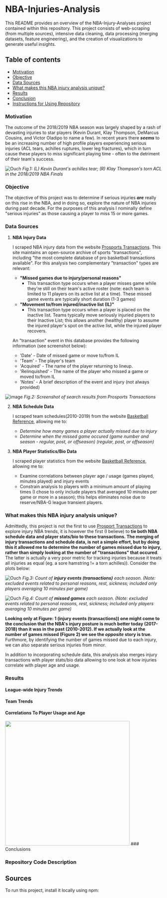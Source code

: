# NBA-Injuries-Analysis
This README provides an overview of the NBA-Injury-Analyses project contained within this repository. This project consists of web-scraping (from multiple sources), intensive data cleaning, data processing (merging datasets, feature engineering), and the creation of visualizations to generate useful insights. 

## Table of contents
* [Motivation](#motivation)
* [Objective](#objective)
* [Data Sources](#data-sources)
* [What makes this NBA injury analysis unique?](#what-makes-this-nba-injury-analysis-unique?)
* [Results](#results)
* [Conclusion](#conclusion)
* [Instructions for Using Repository](#instructions_for_using_repository)
### Motivation	
The outcome of the 2018/2019 NBA season was largely shaped by a rash of devasting injuries to star players (Kevin Durant, Klay Thompson, DeMarcus Cousins, and Victor Oladipo to name a few). In recent years there **_seems_** to be an increasing number of high profile players experiencing serious injuries (ACL tears, achilles ruptures, lower leg fractures), which in turn cause these players to miss significant playing time - often to the detriment of their team's success.

![Ouch](https://github.com/elap733/NBA-Injuries-Analysis/blob/master/references/02_images/injury.png)
*Fig.1: (L) Kevin Durant's achilles tear; (R) Klay Thompson's torn ACL in the 2018/2019 NBA Finals*

### Objective
The objective of this project was to determine if serious injuries **_are_** really on this rise in the NBA, and in doing so, explore the nature of NBA injuries during past decade. For the purposes of this analysis I nominally define "serious injuries" as those causing a player to miss 15 or more games.

### Data Sources
1. **NBA Injury Data**

   I scraped NBA injury data  from the website [Prosports Transactions](http://prosportstransactions.com/). This site maintains an open-source archive of sports "transactions", including "the most complete database of pro basketball transactions available". For this analysis two complementary "transaction" types are relevant: 
   * **"Missed games due to injury/personal reasons"**
      * This transaction type occurs when a player misses game while they're still on their team's active roster (note: each team is limited to 11 players on its active list at a time). These missed game events are typically short duration (1-3 games) 
   * **"Movement to/from injured/inactive list (IL)"**
      * This transaction type occurs when a player is placed on the inactive list. Teams typically move seriously injuried players to their Inactive List; this allows another (healthy) player to assume the injured player's spot on the active list, while the injured player recovers.
   
   An "transaction" event in this database provides the following information (see screenshot below):
   *  'Date' - Date of missed game or move to/from IL 
   *  'Team' - The player's team
   *  'Acquired' - The name of the player returning to lineup.
   *  'Relinquished' - The name of the player who missed a game or moved to/from IL
   *  'Notes' - A brief description of the event and injury (not always provided)
   
![image](https://github.com/elap733/NBA-Injuries-Analysis/blob/master/references/02_images/prosports_transactions_sheetshot.jpg)
*Fig.2: Screenshot of search results from Prosports Transactions*
   
2. **NBA Schedule Data**

   I scraped team schedules(2010-2019) from the website [Basketball Reference](http://basketballreference.com/), allowing me to:
   * *Determine how many games a player actually missed due to injury*
   * *Determine when the missed game occured (game number and season - regular, post, or offseason) (regular, post, or offseason)*
   
3. **NBA Player Statistics/Bio Data**

   I scraped player statistics from the website [Basketball Reference](http://basketballreference.com/), allowing me to:
   * Examine correlations between player age / usage (games played, minutes played) and injury events
   * Constrain analysis to players with a minimum amount of playing times (I chose to only include players that averaged 10 minutes per game or more in a season); this helps eliminates noise due to reserve/NBA-G league transient players.

### What makes this NBA injury analysis unique?

Admittedly, this project is not the first to use [Prosport Transactions](http://prosportstransactions.com/) to explore injury NBA trends, it is however the first (I believe) to **tie both NBA schedule data and player stats/bio to these transactions. The merging of injury transactions and schedule data, is not a simple effort, but by doing this it allowed me to determine the number of games missed due to injury, rather than simply looking at the number of "transactions" that occured**. The latter is actually a very poor metric for tracking injuries because it treats all injuries as equal (eg. a sore hamstring != a torn achilles)). Consider the plots below:

![Ouch](https://github.com/elap733/NBA-Injuries-Analysis/blob/master/results/01_plots/bar_plot_injury_events.png)
*Fig.3: Count of **injury events (transactions)** each season. (Note: excluded events related to personal reasons, rest, sickness; included only players averaging 10 minutes per game)*

![Ouch](https://github.com/elap733/NBA-Injuries-Analysis/blob/master/results/01_plots/bar_missed_games_all_injuries.png)
*Fig.4: Count of **missed games** each season. (Note: excluded events related to personal reasons, rest, sickness; included only players averaging 10 minutes per game)*

**Looking only at Figure: 1 (injury events (transactions)) one might come to the conclusion that the NBA's injury posture is much better today (2017-2018) than it was in the past (2010-2012). If we actually look at the number of games missed (Figure 2) we  see the _opposite_ story is true.** Furthmore, by identifying the number of games missed due to each injury, we can also separate serious injuries from minor.


In addition to incorporating schedule data, this analysis also merges injury transactions with player stats/bio data allowing to one look at how injuries correlate with player age and usage.

### Results 
#### League-wide Injury Trends 
#### Team Trends 
#### Correlations To Player Usage and Age



<img src="https://github.com/elap733/NBA-Injuries-Analysis/blob/master/results/01_plots/serious_injury_body_map_2018.png"  width="400" height="400">
### Conclusions 

### Repository Code Description

## Sources
To run this project, install it locally using npm:
